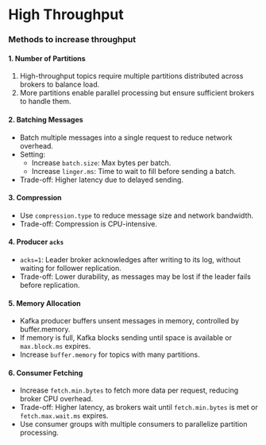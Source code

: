 # High Throughput

### Methods to increase throughput
#### 1. Number of Partitions
1. High-throughput topics require multiple partitions distributed across brokers to balance load.
2. More partitions enable parallel processing but ensure sufficient brokers to handle them.

#### 2. Batching Messages
- Batch multiple messages into a single request to reduce network overhead.
- Setting:
    - Increase `batch.size`: Max bytes per batch.
    - Increase `linger.ms`: Time to wait to fill before sending a batch.
- Trade-off: Higher latency due to delayed sending.

#### 3. Compression
- Use `compression.type` to reduce message size and network bandwidth.
- Trade-off: Compression is CPU-intensive.

#### 4. Producer `acks`
- `acks=1`: Leader broker acknowledges after writing to its log, without waiting for follower replication.
- Trade-off: Lower durability, as messages may be lost if the leader fails before replication.

#### 5. Memory Allocation
- Kafka producer buffers unsent messages in memory, controlled by buffer.memory.
- If memory is full, Kafka blocks sending until space is available or `max.block.ms` expires.
- Increase `buffer.memory` for topics with many partitions.

#### 6. Consumer Fetching
- Increase `fetch.min.bytes` to fetch more data per request, reducing broker CPU overhead.
- Trade-off: Higher latency, as brokers wait until `fetch.min.bytes` is met or `fetch.max.wait.ms` expires.
- Use consumer groups with multiple consumers to parallelize partition processing.